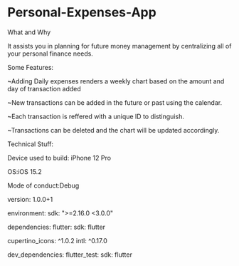 # Personal-Expenses-App
What and Why

It assists you in planning for future money management by centralizing all of your personal finance needs.

Some Features:

  ~Adding Daily expenses renders a weekly chart based on the amount and day of transaction added
 
  ~New transactions can be added in the future or past using the calendar.
  
  ~Each transaction is reffered with a unique ID to distinguish.
  
  ~Transactions can be deleted and the chart will be updated accordingly.
 
Technical Stuff:

Device used to build: iPhone 12 Pro

OS:iOS 15.2

Mode of conduct:Debug

version: 1.0.0+1

environment:
  sdk: ">=2.16.0 <3.0.0"


dependencies:
  flutter:
    sdk: flutter

  cupertino_icons: ^1.0.2
  intl: ^0.17.0

dev_dependencies:
  flutter_test:
    sdk: flutter
